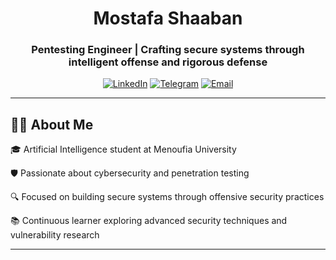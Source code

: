 <div align="center">

# Mostafa Shaaban
### Pentesting Engineer | Crafting secure systems through intelligent offense and rigorous defense

[![LinkedIn](https://img.shields.io/badge/LinkedIn-0077B5?style=for-the-badge&logo=linkedin&logoColor=white)](https://www.linkedin.com/in/mostafashaaban001/)
[![Telegram](https://img.shields.io/badge/Telegram-2CA5E0?style=for-the-badge&logo=telegram&logoColor=white)](https://t.me/mostafa1Shaaban0)
[![Email](https://img.shields.io/badge/Email-D14836?style=for-the-badge&logo=gmail&logoColor=white)](mailto:mostafa.shaaban.hassan@gmail.com)

</div>

---

## 👨‍💻 About Me
🎓 Artificial Intelligence student at Menoufia University
  
🛡️ Passionate about cybersecurity and penetration testing
  
🔍 Focused on building secure systems through offensive security practices
  
📚 Continuous learner exploring advanced security techniques and vulnerability research

---
